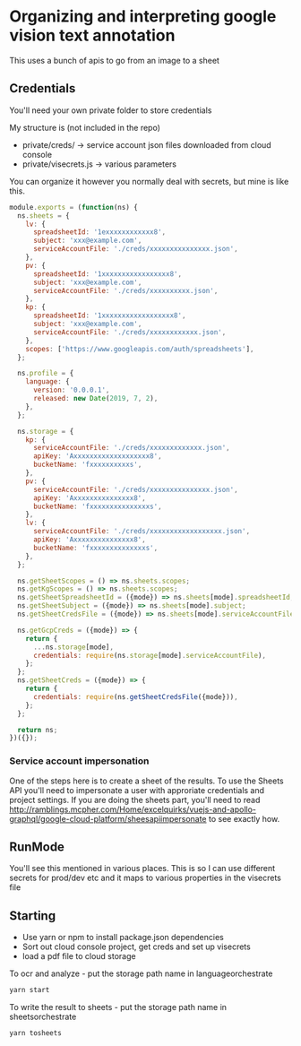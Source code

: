 # Organizing and interpreting google vision text annotation

This uses a bunch of apis to go from an image to a sheet

## Credentials

You'll need your own private folder to store credentials

My structure is (not included in the repo)

- private/creds/ -> service account json files downloaded from cloud console
- private/visecrets.js -> various parameters

You can organize it however you normally deal with secrets, but mine is like this.

````javascript
module.exports = (function(ns) {
  ns.sheets = {
    lv: {
      spreadsheetId: '1exxxxxxxxxxxx8',
      subject: 'xxx@example.com',
      serviceAccountFile: './creds/xxxxxxxxxxxxxxx.json',
    },
    pv: {
      spreadsheetId: '1xxxxxxxxxxxxxxxxx8',
      subject: 'xxx@example.com',
      serviceAccountFile: './creds/xxxxxxxxxx.json',
    },
    kp: {
      spreadsheetId: '1xxxxxxxxxxxxxxxxxx8',
      subject: 'xxx@example.com',
      serviceAccountFile: './creds/xxxxxxxxxxxx.json',
    },
    scopes: ['https://www.googleapis.com/auth/spreadsheets'],
  };

  ns.profile = {
    language: {
      version: '0.0.0.1',
      released: new Date(2019, 7, 2),
    },
  };

  ns.storage = {
    kp: {
      serviceAccountFile: './creds/xxxxxxxxxxxxx.json',
      apiKey: 'Axxxxxxxxxxxxxxxxxxx8',
      bucketName: 'fxxxxxxxxxxs',
    },
    pv: {
      serviceAccountFile: './creds/xxxxxxxxxxxxxxx.json',
      apiKey: 'Axxxxxxxxxxxxxxx8',
      bucketName: 'fxxxxxxxxxxxxxxxs',
    },
    lv: {
      serviceAccountFile: './creds/xxxxxxxxxxxxxxxxxx.json',
      apiKey: 'Axxxxxxxxxxxxxxx8',
      bucketName: 'fxxxxxxxxxxxxxxs',
    },
  };

  ns.getSheetScopes = () => ns.sheets.scopes;
  ns.getKgScopes = () => ns.sheets.scopes;
  ns.getSheetSpreadsheetId = ({mode}) => ns.sheets[mode].spreadsheetId;
  ns.getSheetSubject = ({mode}) => ns.sheets[mode].subject;
  ns.getSheetCredsFile = ({mode}) => ns.sheets[mode].serviceAccountFile;

  ns.getGcpCreds = ({mode}) => {
    return {
      ...ns.storage[mode],
      credentials: require(ns.storage[mode].serviceAccountFile),
    };
  };
  ns.getSheetCreds = ({mode}) => {
    return {
      credentials: require(ns.getSheetCredsFile({mode})),
    };
  };

  return ns;
})({});
````

### Service account impersonation

One of the steps here is to create a sheet of the results. To use the Sheets API you'll need to impersonate a user with approriate credentials and project settings. If you are doing the sheets part, you'll need to read <http://ramblings.mcpher.com/Home/excelquirks/vuejs-and-apollo-graphql/google-cloud-platform/sheesapiimpersonate> to see exactly how.

## RunMode

You'll see this mentioned in various places. This is so I can use different secrets for prod/dev etc and it maps to various properties in the visecrets file

## Starting

- Use yarn or npm to install package.json dependencies
- Sort out cloud console project, get creds and set up visecrets
- load a pdf file to cloud storage

To ocr and analyze - put the storage path name in languageorchestrate

````bash
yarn start
````

To write the result to sheets - put the storage path name in sheetsorchestrate

````bash
yarn tosheets
````
